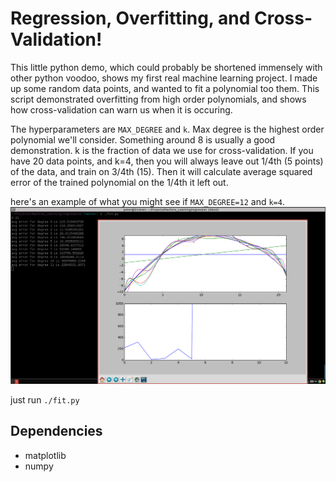# Regression, Overfitting, and Cross-Validation!

This little python demo, which could probably be shortened immensely with other python voodoo, shows my first real machine learning project. I made up some random data points, and wanted to fit a polynomial too them. This script demonstrated overfitting from high order polynomials, and shows how cross-validation can warn us when it is occuring.

The hyperparameters are `MAX_DEGREE` and `k`. Max degree is the highest order polynomial we'll consider. Something around 8 is usually a good demonstration. k is the fraction of data we use for cross-validation. If you have 20 data points, and k=4, then you will always leave out 1/4th (5 points) of the data, and train on 3/4th (15). Then it will calculate average squared error of the trained polynomial on the 1/4th it left out.

here's an example of what you might see if `MAX_DEGREE=12` and `k=4`.
![Example of fitting polynomials](https://raw.githubusercontent.com/PeterMitrano/Machine_Learning/master/regression/example.png)

just run `./fit.py`

## Dependencies

 - matplotlib
 - numpy
